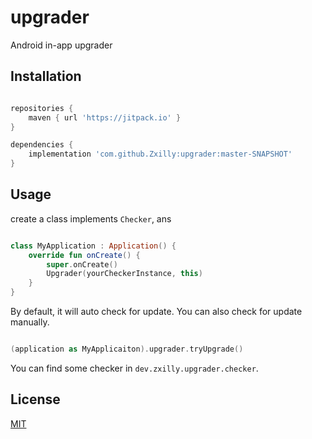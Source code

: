 # upgrader

Android in-app upgrader

## Installation

```groovy

repositories {
    maven { url 'https://jitpack.io' }
}

dependencies {
    implementation 'com.github.Zxilly:upgrader:master-SNAPSHOT'
}
```

## Usage

create a class implements `Checker`, ans

```kotlin

class MyApplication : Application() {
    override fun onCreate() {
        super.onCreate()
        Upgrader(yourCheckerInstance, this)
    }
}
```

By default, it will auto check for update. You can also check for update manually.

```kotlin

(application as MyApplicaiton).upgrader.tryUpgrade()

```

You can find some checker in `dev.zxilly.upgrader.checker`.

## License

[MIT](https://choosealicense.com/licenses/mit/)
